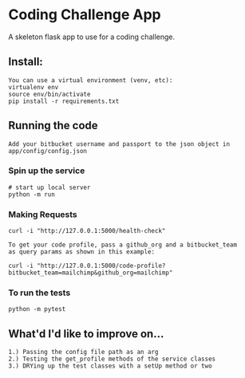 # Coding Challenge App

A skeleton flask app to use for a coding challenge.

## Install:
```
You can use a virtual environment (venv, etc):
virtualenv env
source env/bin/activate
pip install -r requirements.txt

```

## Running the code
```
Add your bitbucket username and passport to the json object in app/config/config.json
```

### Spin up the service

```
# start up local server
python -m run 
```

### Making Requests

```
curl -i "http://127.0.0.1:5000/health-check"

To get your code profile, pass a github_org and a bitbucket_team 
as query params as shown in this example:

curl -i "http://127.0.0.1:5000/code-profile?bitbucket_team=mailchimp&github_org=mailchimp"
```

### To run the tests
```
python -m pytest
```


## What'd I'd like to improve on...
```
1.) Passing the config file path as an arg
2.) Testing the get_profile methods of the service classes
3.) DRYing up the test classes with a setUp method or two
```
